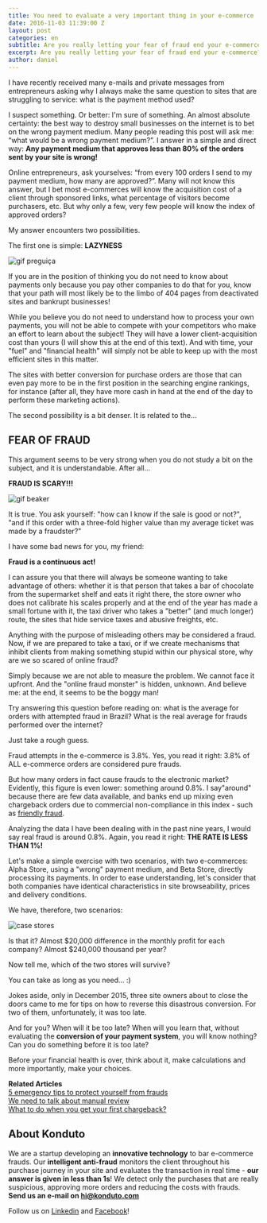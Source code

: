 ```yaml
---
title: You need to evaluate a very important thing in your e-commerce
date: 2016-11-03 11:39:00 Z
layout: post
categories: en
subtitle: Are you really letting your fear of fraud end your e-commerce?
excerpt: Are you really letting your fear of fraud end your e-commerce?
author: daniel
---
```


I have recently received many e-mails and private messages from entrepreneurs asking why I always make the same question to sites that are struggling to service: what is the payment method used?

I suspect something. Or better: I'm sure of something. An almost absolute certainty: the best way to destroy small businesses on the internet is to bet on the wrong payment medium. Many people reading this post will ask me: “what would be a wrong payment medium?”. I answer in a simple and direct way: **Any payment medium that approves less than 80% of the orders sent by your site is wrong!**

Online entrepreneurs, ask yourselves: “from every 100 orders I send to my payment medium, how many are approved?”. Many will not know this answer, but I bet most e-commerces will know the acquisition cost of a client through sponsored links, what percentage of visitors become purchasers, etc. But why only a few, very few people will know the index of approved orders?

My answer encounters two possibilities.

The first one is simple: **LAZYNESS**

![gif preguiça](/images/160127-lazy.gif)

If you are in the position of thinking you do not need to know about payments only because you pay other companies to do that for you, know that your path will most likely be to the limbo of 404 pages from deactivated sites and bankrupt businesses!

While you believe you do not need to understand how to process your own payments, you will not be able to compete with your competitors who make an effort to learn about the subject! They will have a lower client-acquisition cost than yours (I will show this at the end of this text). And with time, your "fuel" and "financial health" will simply not be able to keep up with the most efficient sites in this matter.

The sites with better conversion for purchase orders are those that can even pay more to be in the first position in the searching engine rankings, for instance (after all, they have more cash in hand at the end of the day to perform these marketing actions).

The second possibility is a bit denser. It is related to the...

## FEAR OF FRAUD

This argument seems to be very strong when you do not study a bit on the subject, and it is understandable. After all...

**FRAUD IS SCARY!!!**

![gif beaker](/images/160127-beaker.gif)

It is true. You ask yourself: "how can I know if the sale is good or not?", "and if this order with a three-fold higher value than my average ticket was made by a fraudster?"

I have some bad news for you, my friend:

**Fraud is a continuous act!**

I can assure you that there will always be someone wanting to take advantage of others: whether it is that person that takes a bar of chocolate from the supermarket shelf and eats it right there, the store owner who does not calibrate his scales properly and at the end of the year has made a small fortune with it, the taxi driver who takes a "better" (and much longer) route, the sites that hide service taxes and abusive freights, etc. 

Anything with the purpose of misleading others may be considered a fraud. Now, if we are prepared to take a taxi, or if we create mechanisms that inhibit clients from making something stupid within our physical store, why are we so scared of online fraud?

Simply because we are not able to measure the problem. We cannot face it upfront. And the "online fraud monster" is hidden, unknown. And believe me: at the end, it seems to be the boggy man!

Try answering this question before reading on: what is the average for orders with attempted fraud in Brazil? What is the real average for frauds performed over the internet?

Just take a rough guess.

Fraud attempts in the e-commerce is 3.8%. Yes, you read it right: 3.8% of ALL e-commerce orders are considered pure frauds.

But how many orders in fact cause frauds to the electronic market? Evidently, this figure is even lower: something around 0.8%. I say"around" because there are few data available, and banks end up mixing even chargeback orders due to commercial non-compliance in this index - such as [friendly fraud](https://blog.konduto.com/en/2016/05/what-is-a-friendly-fraud/?utm_source=konduto&utm_medium=blog-en&utm_campaign=conteudo).

Analyzing the data I have been dealing with in the past nine years, I would say real fraud is around 0.8%. Again, you read it right: **THE RATE IS LESS THAN 1%!**

Let's make a simple exercise with two scenarios, with two e-commerces: Alpha Store, using a "wrong" payment medium, and Beta Store, directly processing its payments. In order to ease understanding, let's consider that both companies have identical characteristics in site browseability, prices and delivery conditions. 

We have, therefore, two scenarios:

![case stores](/images/161103-case-stores.PNG)

Is that it? Almost $20,000 difference in the monthly profit for each company? Almost $240,000 thousand per year?

Now tell me, which of the two stores will survive?

You can take as long as you need... :)

Jokes aside, only in December 2015, three site owners about to close the doors came to me for tips on how to reverse this disastrous conversion. For two of them, unfortunately, it was too late.

And for you? When will it be too late? When will you learn that, without evaluating the **conversion of your payment system**, you will know nothing? Can you do something before it is too late?

Before your financial health is over, think about it, make calculations and more importantly, make your choices.

**Related Articles**  
[5 emergency tips to protect yourself from frauds](https://blog.konduto.com/en/2016/07/5-tips-to-protect-from-chargeback-fraud/?utm_source=konduto&utm_medium=blog-en&utm_campaign=conteudo)  
[We need to talk about manual review](https://blog.konduto.com/en/2016/08/we-need-to-talk-about-manual-review/?utm_source=konduto&utm_medium=blog-en&utm_campaign=conteudo)  
[What to do when you get your first chargeback?](https://blog.konduto.com/en/2016/05/what-to-do-when-you-get-your-firs-chargeback/?utm_source=konduto&utm_medium=blog-en&utm_campaign=conteudo)

## About Konduto

We are a startup developing an **innovative technology** to bar e-commerce frauds. Our **intelligent anti-fraud** monitors the client throughout his purchase journey in your site and evaluates the transaction in real time - **our answer is given in less than 1s**! We detect only the purchases that are really suspicious, approving more orders and reducing the costs with frauds. **Send us an e-mail on [hi@konduto.com](mailto:hi@konduto.com)**

Follow us on [Linkedin](https://www.linkedin.com/company/konduto) and [Facebook](https://www.facebook.com/konduto)!
